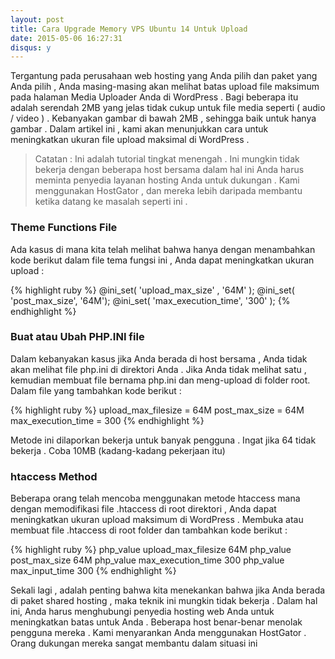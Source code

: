 ```yaml
---
layout: post
title: Cara Upgrade Memory VPS Ubuntu 14 Untuk Upload
date: 2015-05-06 16:27:31
disqus: y
---
```


Tergantung pada perusahaan web hosting yang Anda pilih dan paket yang Anda pilih , Anda masing-masing akan melihat batas upload file maksimum pada halaman Media Uploader Anda di WordPress . Bagi beberapa itu adalah serendah 2MB yang jelas tidak cukup untuk file media seperti ( audio / video ) . Kebanyakan gambar di bawah 2MB , sehingga baik untuk hanya gambar . Dalam artikel ini , kami akan menunjukkan cara untuk meningkatkan ukuran file upload maksimal di WordPress .

> Catatan : Ini adalah tutorial tingkat menengah . Ini mungkin tidak bekerja dengan beberapa host bersama dalam hal ini Anda harus meminta penyedia layanan hosting Anda untuk dukungan . Kami menggunakan HostGator , dan mereka lebih daripada membantu ketika datang ke masalah seperti ini .

### Theme Functions File

Ada kasus di mana kita telah melihat bahwa hanya dengan menambahkan kode berikut dalam file tema fungsi ini , Anda dapat meningkatkan ukuran upload :

{% highlight ruby %}
@ini_set( 'upload_max_size' , '64M' );
@ini_set( 'post_max_size', '64M');
@ini_set( 'max_execution_time', '300' );
{% endhighlight %}

### Buat atau Ubah PHP.INI file

Dalam kebanyakan kasus jika Anda berada di host bersama , Anda tidak akan melihat file php.ini di direktori Anda . Jika Anda tidak melihat satu , kemudian membuat file bernama php.ini dan meng-upload di folder root. Dalam file yang tambahkan kode berikut :

{% highlight ruby %}
upload_max_filesize = 64M
post_max_size = 64M
max_execution_time = 300
{% endhighlight %}

Metode ini dilaporkan bekerja untuk banyak pengguna . Ingat jika 64 tidak bekerja . Coba 10MB (kadang-kadang pekerjaan itu)

### htaccess Method

Beberapa orang telah mencoba menggunakan metode htaccess mana dengan memodifikasi file .htaccess di root direktori , Anda dapat meningkatkan ukuran upload maksimum di WordPress . Membuka atau membuat file .htaccess di root folder dan tambahkan kode berikut :

{% highlight ruby %}
php_value upload_max_filesize 64M
php_value post_max_size 64M
php_value max_execution_time 300
php_value max_input_time 300
{% endhighlight %}

Sekali lagi , adalah penting bahwa kita menekankan bahwa jika Anda berada di paket shared hosting , maka teknik ini mungkin tidak bekerja . Dalam hal ini, Anda harus menghubungi penyedia hosting web Anda untuk meningkatkan batas untuk Anda . Beberapa host benar-benar menolak pengguna mereka . Kami menyarankan Anda menggunakan HostGator . Orang dukungan mereka sangat membantu dalam situasi ini 